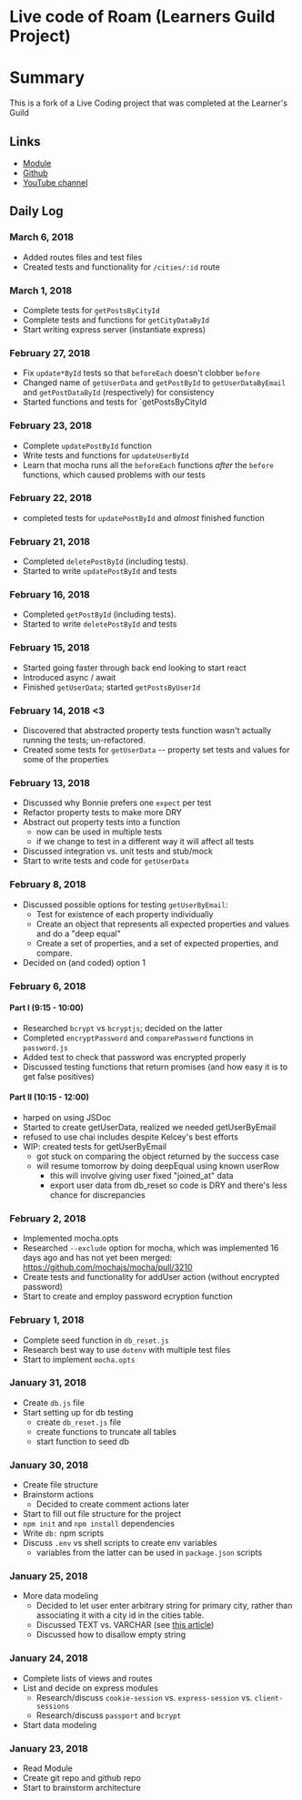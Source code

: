 # Live code of Roam (Learners Guild Project)

# Summary
This is a fork of a Live Coding project that was completed at the Learner's Guild
## Links

- [Module](https://curriculum.learnersguild.org/Phases/Practice/Modules/Roam/)
- [Github](https://github.com/LearnersGuild/roam-live-coding)
- [YouTube channel](https://www.youtube.com/watch?v=JoJrNRIsdPI&list=PLcSbxZVkmW_i2I9Ll8ki92z4Kci5XUE_Y)

## Daily Log

### March 6, 2018

  - Added routes files and test files
  - Created tests and functionality for `/cities/:id` route

### March 1, 2018

  - Complete tests for `getPostsByCityId`
  - Complete tests and functions for `getCityDataById`
  - Start writing express server (instantiate express)

### February 27, 2018

  - Fix `update*ById` tests so that `beforeEach` doesn't clobber `before`
  - Changed name of `getUserData` and `getPostById` to `getUserDataByEmail` and `getPostDataById` (respectively) for consistency
  - Started functions and tests for `getPostsByCityId

### February 23, 2018

  - Complete `updatePostById` function
  - Write tests and functions for `updateUserById`
  - Learn that mocha runs all the `beforeEach` functions *after* the `before` functions, which caused problems with our tests

### February 22, 2018

  - completed tests for `updatePostById` and *almost* finished function

### February 21, 2018

  - Completed `deletePostById` (including tests). 
  - Started to write `updatePostById` and tests

### February 16, 2018

  - Completed `getPostById` (including tests). 
  - Started to write `deletePostById` and tests

### February 15, 2018

  - Started going faster through back end looking to start react
  - Introduced async / await
  - Finished `getUserData`; started `getPostsByUserId`

### February 14, 2018 <3

  - Discovered that abstracted property tests function wasn't actually running the tests; un-refactored.
  - Created some tests for `getUserData` -- property set tests and values for some of the properties

### February 13, 2018

  - Discussed why Bonnie prefers one `expect` per test
  - Refactor property tests to make more DRY
  - Abstract out property tests into a function
    - now can be used in multiple tests
    - if we change to test in a different way it will affect all tests
  - Discussed integration vs. unit tests and stub/mock
  - Start to write tests and code for `getUserData`

### February 8, 2018

  - Discussed possible options for testing `getUserByEmail`:
    - Test for existence of each property individually
    - Create an object that represents all expected properties and values and do a "deep equal"
    - Create a set of properties, and a set of expected properties, and compare. 
  - Decided on (and coded) option 1

### February 6, 2018

#### Part I (9:15 - 10:00)
  - Researched `bcrypt` vs `bcryptjs`; decided on the latter
  - Completed `encryptPassword` and `comparePassword` functions in `password.js`
  - Added test to check that password was encrypted properly 
  - Discussed testing functions that return promises (and how easy it is to get false positives)

#### Part II (10:15 - 12:00)
  - harped on using JSDoc
  - Started to create getUserData, realized we needed getUserByEmail
  - refused to use chai includes despite Kelcey's best efforts
  - WIP: created tests for getUserByEmail
    - got stuck on comparing the object returned by the success case
    - will resume tomorrow by doing deepEqual using known userRow
      - this will involve giving user fixed "joined_at" data
      - export user data from db_reset so code is DRY and there's less chance for discrepancies

### February 2, 2018

- Implemented mocha.opts
- Researched `--exclude` option for mocha, which was implemented 16 days ago and has not yet been merged: https://github.com/mochajs/mocha/pull/3210
- Create tests and functionality for addUser action (without encrypted password)
- Start to create and employ password ecryption function

### February 1, 2018

- Complete seed function in `db_reset.js`
- Research best way to use `dotenv` with multiple test files
- Start to implement `mocha.opts`

### January 31, 2018

- Create `db.js` file
- Start setting up for db testing
  - create `db_reset.js` file
  - create functions to truncate all tables
  - start function to seed db

### January 30, 2018

- Create file structure
- Brainstorm actions
  - Decided to create comment actions later
- Start to fill out file structure for the project
- `npm init` and `npm install` dependencies
- Write `db:` npm scripts
- Discuss `.env` vs shell scripts to create env variables
  - variables from the latter can be used in `package.json` scripts

### January 25, 2018

- More data modeling
  - Decided to let user enter arbitrary string for primary city, rather than associating it with a city id in the cities table.
  - Discussed TEXT vs. VARCHAR (see [this article](https://www.depesz.com/2010/03/02/charx-vs-varcharx-vs-varchar-vs-text/))
  - Discussed how to disallow empty string

### January 24, 2018
- Complete lists of views and routes
- List and decide on express modules
  - Research/discuss `cookie-session` vs. `express-session` vs. `client-sessions`
  - Research/discuss `passport` and `bcrypt`
- Start data modeling

### January 23, 2018
- Read Module
- Create git repo and github repo
- Start to brainstorm architecture
